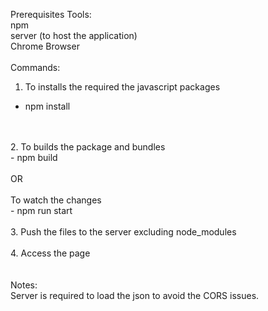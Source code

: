 Prerequisites Tools: <br/>
npm<br/>
server (to host the application)<br/>
Chrome Browser<br/>
<br/>
Commands:<br/>
1. To installs the required the javascript packages<br/>
- npm install<br/>
<br/>
<br/>
2. To builds the package and bundles<br/>
- npm build<br/>
<br/>
OR<br/>
<br/>
To watch the changes<br/>
- npm run start <br/>
<br/>
3. Push the files to the server excluding node_modules<br/>
<br/>
4. Access the page<br/>
<br/>
<br/>
Notes:<br/>
Server is required to load the json to avoid the CORS issues.<br/>